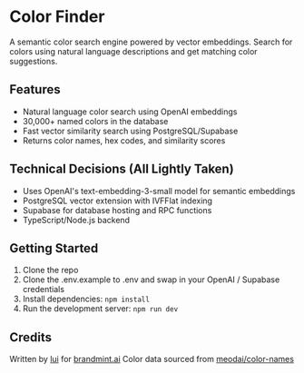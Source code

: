 # Color Finder

A semantic color search engine powered by vector embeddings. Search for colors using natural language descriptions and get matching color suggestions.

## Features

- Natural language color search using OpenAI embeddings
- 30,000+ named colors in the database
- Fast vector similarity search using PostgreSQL/Supabase
- Returns color names, hex codes, and similarity scores

## Technical Decisions (All Lightly Taken)

- Uses OpenAI's text-embedding-3-small model for semantic embeddings
- PostgreSQL vector extension with IVFFlat indexing
- Supabase for database hosting and RPC functions
- TypeScript/Node.js backend

## Getting Started

1. Clone the repo
2. Clone the .env.example to .env and swap in your OpenAI / Supabase credentials
3. Install dependencies: `npm install`
4. Run the development server: `npm run dev`

## Credits

Written by [lui](https://github.com/yablochko8) for [brandmint.ai](https://brandmint.ai)
Color data sourced from [meodai/color-names](https://github.com/meodai/color-names)
